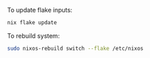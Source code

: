 
To update flake inputs:

```bash
nix flake update
```

To rebuild system:

```bash
sudo nixos-rebuild switch --flake /etc/nixos
```
